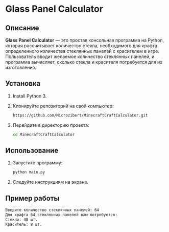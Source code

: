 # Glass Panel Calculator

## Описание

**Glass Panel Calculator** — это простая консольная программа на Python, которая рассчитывает количество стекла, необходимого для крафта определенного количества стеклянных панелей с красителем в игре. Пользователь вводит желаемое количество стеклянных панелей, и программа вычисляет, сколько стекла и красителя потребуется для их изготовления.

## Установка

1. Install Python 3.

2. Клонируйте репозиторий на свой компьютер:

    ```bash
    https://github.com/Microzibert/MinecraftCraftCalculator.git
    ```

3. Перейдите в директорию проекта:

    ```bash
    cd MinecraftCraftCalculator
    ```

## Использование

1. Запустите программу:

    ```bash
    python main.py
    ```

2. Следуйте инструкциям на экране.

## Пример работы

```bash
Введите количество стеклянных панелей: 64
Для крафта 64 стеклянных панелей вам потребуется:
Стекло: 48 шт.
Краситель: 8 шт.
